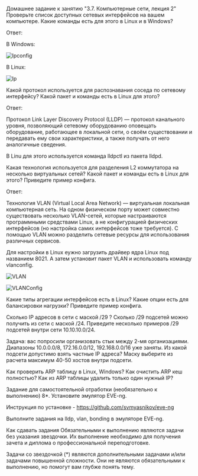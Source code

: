 Домашнее задание к занятию "3.7. Компьютерные сети, лекция 2"
Проверьте список доступных сетевых интерфейсов на вашем компьютере. Какие команды есть для этого в Linux и в Windows?

Ответ:

В Windows:

![Ipconfig](https://user-images.githubusercontent.com/95014681/162779560-4e61b96e-90b4-4a1b-aee5-ccfc8b0ea365.png)

В Linux:

![Ip](https://user-images.githubusercontent.com/95014681/162780672-61f4f5ac-0a1c-488e-9b8a-48c3d98a03cf.png)


Какой протокол используется для распознавания соседа по сетевому интерфейсу? Какой пакет и команды есть в Linux для этого?

Ответ:

Протокол Link Layer Discovery Protocol (LLDP) — протокол канального уровня, позволяющий сетевому оборудованию оповещать оборудование, работающее в локальной сети, о своём существовании и передавать ему свои характеристики, а также получать от него аналогичные сведения.

В Linu для этого используется команда lldpctl из пакета lldpd.


Какая технология используется для разделения L2 коммутатора на несколько виртуальных сетей? Какой пакет и команды есть в Linux для этого? Приведите пример конфига.

Ответ:

Технология VLAN (Virtual Local Area Network) — виртуальная локальная компьютерная сеть.
На одном физическом порту может совместно существовать несколько VLAN-сетей, которые настраиваются программными средствами Linux, а не конфигурацией физических интерфейсов (но настройка самих интерфейсов тоже требуется). С помощью VLAN можно разделить сетевые ресурсы для использования различных сервисов.

Для настройки в Linux еужно загрузить драйвер ядра Linux под названием 8021. А затем установит пакет VLAN и использовать команду vlanconfig.


![VLAN](https://user-images.githubusercontent.com/95014681/162792376-46021213-63f3-4640-93f2-137088e675b5.png)

![VLANConfig](https://user-images.githubusercontent.com/95014681/162794378-d137a271-80b1-4502-8cf8-05088439ed54.png)

Какие типы агрегации интерфейсов есть в Linux? Какие опции есть для балансировки нагрузки? Приведите пример конфига.

Сколько IP адресов в сети с маской /29 ? Сколько /29 подсетей можно получить из сети с маской /24. Приведите несколько примеров /29 подсетей внутри сети 10.10.10.0/24.

Задача: вас попросили организовать стык между 2-мя организациями. Диапазоны 10.0.0.0/8, 172.16.0.0/12, 192.168.0.0/16 уже заняты. Из какой подсети допустимо взять частные IP адреса? Маску выберите из расчета максимум 40-50 хостов внутри подсети.

Как проверить ARP таблицу в Linux, Windows? Как очистить ARP кеш полностью? Как из ARP таблицы удалить только один нужный IP?

Задание для самостоятельной отработки (необязательно к выполнению)
8*. Установите эмулятор EVE-ng.

Инструкция по установке - https://github.com/svmyasnikov/eve-ng

Выполните задания на lldp, vlan, bonding в эмуляторе EVE-ng.

Как сдавать задания
Обязательными к выполнению являются задачи без указания звездочки. Их выполнение необходимо для получения зачета и диплома о профессиональной переподготовке.

Задачи со звездочкой (*) являются дополнительными задачами и/или задачами повышенной сложности. Они не являются обязательными к выполнению, но помогут вам глубже понять тему.






